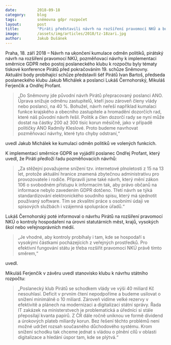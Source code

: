 ```yaml
---
date:         2018-09-18
category:     blog
tags:         sněmovna gdpr rozpočet
layout:       post
title:        "Piráti představili návrh na rozšíření pravomocí NKÚ a budou usilovat o snížení schodku rozpočtu"
image:        /assets/img/articles/2018/tz-18zari.jpg
author:       Jakub Dušánek
---
```

 

Praha, 18. září 2018 – Návrh na ukončení kumulace odměn politiků, pirátský návrh na rozšíření pravomocí NKÚ, pozměňovací návrhy k implementaci směrnice GDPR nebo postoj poslaneckého klubu k rozpočtu byly tématy tiskové konference Pirátů před pokračováním 19. schůze Sněmovny. Aktuální body probíhající schůze představili šéf Pirátů Ivan Bartoš, předseda poslaneckého klubu Jakub Michálek a poslanci Lukáš Černohorský, Mikuláš Ferjenčík a Ondřej Profant.

> „Do Sněmovny jde původní návrh Pirátů přepracovaný poslanci ANO. Úprava snižuje odměnu zastupitelů, kteří jsou zároveň členy vlády nebo poslanci, na 40 %. Bohužel, návrh neřeší například kumalaci funkce krajského a obecního zastupitele a hromadění dozorčích rad, které náš původní návrh řešil. Politik a člen dozorčí rady se nyní může dostat na částky 200 až 300 tisíc korun měsíčně, jako v případě političky ANO Radmily Kleslové. Proto budeme navrhovat pozměňovací návrhy, které tyto chyby odstraní,“

uvedl Jakub Michálek ke kumulaci odměn politiků ve volených funkcích.

K implementaci směrnice GDPR se vyjádřil poslanec Ondřej Profant, který uvedl, že Piráti předloží řadu pozměňovacích návrhů: 

> „Za stěžejní považujeme snížení tzv. internetové plnoletosti z 15 na 13 let, protože aktuální hranice znamená zbytečnou administrativu pro provozovatele i rodiče. Připravili jsme také návrh, který mění zákon 106 o svobodném přístupu k informacím tak, aby právo občanů na informace nebylo zavedením GDPR dotčeno. Třetí návrh se týká standardizování elektronického soudního spisu, který má sjednotit používaný software. Tím se zkvalitní práce s osobními údaji ve spisových službách i vzájemná spolupráce úřadů.“

Lukáš Černohorský poté informoval o návrhu Pirátů na rozšíření pravomocí NKÚ o kontroly hospodaření na úrovni statutárních měst, krajů, vysokých škol nebo veřejnoprávních médií. 

> „Je vhodné, aby kontroly probíhaly i tam, kde se hospodaří s vysokými částkami pocházejících z veřejných prostředků. Pro efektivní fungování státu je třeba rozšířit pravomoci NKÚ právě tímto směrem,“ 

uvedl.

Mikuláš Ferjenčík v závěru uvedl stanovisko klubu k návrhu státního rozpočtu: 

> „Poslanecký klub Pirátů se schodkem vlády ve výši 40 miliard Kč nesouhlasí. Deficit v prvním čtení nepodpoříme a budeme usilovat o snížení minimálně o 10 miliard. Zároveň vidíme velké rezervy v efektivitě a plánech na modernizaci a digitalizaci státní správy. Řada IT zakázek na ministerstvech je problematická a úředníci si stále přeposílají kvanta papírů. Z ČR dále ročně uniknou ve formě dividend a úrokových plateb miliardy korun. Bez řešení těchto problémů není možné udržet rozsah současného důchodového systému. Krom snížení schodku tak chceme jednat s vládou o plnění cílů v oblasti digitalizace a hledání úspor tam, kde se plýtvá.“
